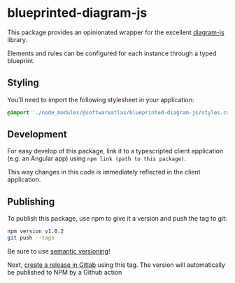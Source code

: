 # blueprinted-diagram-js

This package provides an opinionated wrapper for the excellent [diagram-js](https://github.com/bpmn-io/diagram-js) library.

Elements and rules can be configured for each instance through a typed blueprint.

## Styling

You'll need to import the following stylesheet in your application:

```css
@import './node_modules/@softwareatlas/blueprinted-diagram-js/styles.css';
```

## Development

For easy develop of this package, link it to a typescripted client application (e.g. an Angular app) using `npm link (path to this package)`.

This way changes in this code is immediately reflected in the client application.

## Publishing

To publish this package, use npm to give it a version and push the tag to git:

```bash
npm version v1.0.2
git push --tags
```

Be sure to use [semantic versioning](https://semver.org)!

Next, [create a release in Gitlab](https://github.com/ljwboschker/blueprinted-diagram-js/releases) using this tag. The version will automatically be published to NPM by a Github action
